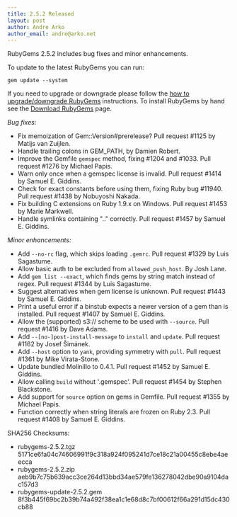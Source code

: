 ```yaml
---
title: 2.5.2 Released
layout: post
author: Andre Arko
author_email: andre@arko.net
---
```


RubyGems 2.5.2 includes bug fixes and minor enhancements.

To update to the latest RubyGems you can run:

    gem update --system

If you need to upgrade or downgrade please follow the [how to upgrade/downgrade
RubyGems][upgrading] instructions.  To install RubyGems by hand see the
[Download RubyGems][download] page.

_Bug fixes:_

* Fix memoization of Gem::Version#prerelease? Pull request #1125 by Matijs van Zuijlen.
* Handle trailing colons in GEM_PATH, by Damien Robert.
* Improve the Gemfile `gemspec` method, fixing #1204 and #1033. Pull request #1276 by Michael Papis.
* Warn only once when a gemspec license is invalid. Pull request #1414 by Samuel E. Giddins.
* Check for exact constants before using them, fixing Ruby bug #11940. Pull request #1438 by Nobuyoshi Nakada.
* Fix building C extensions on Ruby 1.9.x on Windows. Pull request #1453 by Marie Markwell.
* Handle symlinks containing ".." correctly. Pull request #1457 by Samuel E. Giddins.

_Minor enhancements:_

* Add `--no-rc` flag, which skips loading `.gemrc`. Pull request #1329 by Luis Sagastume.
* Allow basic auth to be excluded from `allowed_push_host`. By Josh Lane.
* Add `gem list --exact`, which finds gems by string match instead of regex. Pull request #1344 by Luis Sagastume.
* Suggest alternatives when gem license is unknown. Pull request #1443 by Samuel E. Giddins.
* Print a useful error if a binstub expects a newer version of a gem than is installed. Pull request #1407 by Samuel E. Giddins.
* Allow the (supported) s3:// scheme to be used with `--source`. Pull request #1416 by Dave Adams.
* Add `--[no-]post-install-message` to `install` and `update`. Pull request #1162 by Josef Šimánek.
* Add `--host` option to `yank`, providing symmetry with `pull`. Pull request #1361 by Mike Virata-Stone.
* Update bundled Molinillo to 0.4.1. Pull request #1452 by Samuel E. Giddins.
* Allow calling `build` without '.gemspec'. Pull request #1454 by Stephen Blackstone.
* Add support for `source` option on gems in Gemfile. Pull request #1355 by Michael Papis.
* Function correctly when string literals are frozen on Ruby 2.3. Pull request #1408 by Samuel E. Giddins.


SHA256 Checksums:

* rubygems-2.5.2.tgz  
  5171ce6fa04c74606991f9c318a924f095241d7ce18c21a00455c8ebe4aeecca
* rubygems-2.5.2.zip  
  aeb9b7c75b639acc3ce264d13bbd34ae579fe136278042dbe90a9104dac157d3
* rubygems-update-2.5.2.gem  
  8f3b445f69bc2b39b74a492f38ea1c1e68d8c7bf00612f66a291d15dc430cb88


[download]: http://rubygems.org/pages/download
[upgrading]: http://docs.seattlerb.org/rubygems/UPGRADING_rdoc.html

